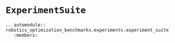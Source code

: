# `ExperimentSuite`

```{eval-rst}
.. automodule:: robotics_optimization_benchmarks.experiments.experiment_suite
   :members:
```
